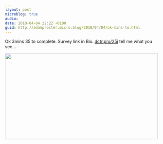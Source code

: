```yaml
---
layout: post
microblog: true
audio: 
date: 2018-04-04 22:22 +0100
guid: http://adamprocter.micro.blog/2018/04/04/ok-mins-to.html
---
```

Ok 3mins 35 to complete. Survey link in Bio. [dctr.pro/25i](http://dctr.pro/25i) tell me what you see...

<img src="http://discursive.adamprocter.co.uk/uploads/2018/9671715ccd.jpg" width="502" height="282" />
